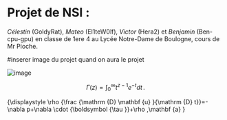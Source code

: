 # Projet de NSI :

*Célestin* (GoldyRat), *Mateo* (El1teW0lf), *Victor* (Hera2) et *Benjamin* (Ben-cpu-gpu) en classe de 1ere 4 au Lycée Notre-Dame de Boulogne, cours de Mr Pioche.

#inserer image du projet quand on aura le projet

![image](https://external-content.duckduckgo.com/iu/?u=http%3A%2F%2Fmedia.giphy.com%2Fmedia%2FRo2MgOxH9iaVG%2Fgiphy.gif&f=1&nofb=1&ipt=30eea9df77f9a50fb79231dd2277be5e6e88ba7af9628a6e5785cbffb38da713&ipo=images)


$$
\Gamma(z) = \int_0^\infty t^{z-1}e^{-t}dt\,.
$$

{\displaystyle \rho {\frac {\mathrm {D} \mathbf {u} }{\mathrm {D} t}}=-\nabla p+\nabla \cdot {\boldsymbol {\tau }}+\rho \,\mathbf {a} }
